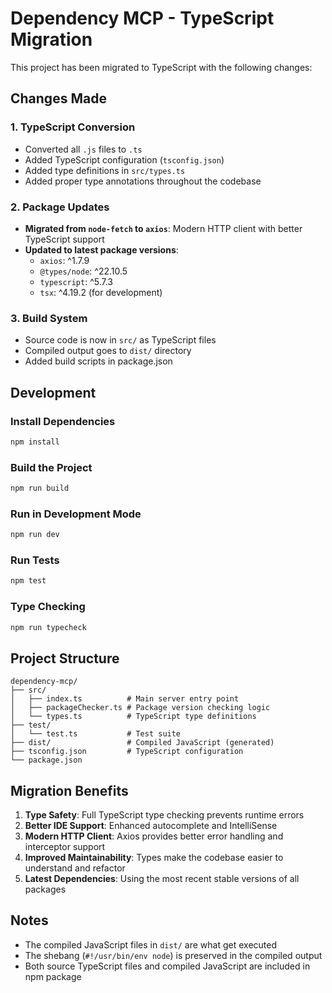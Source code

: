 # Dependency MCP - TypeScript Migration

This project has been migrated to TypeScript with the following changes:

## Changes Made

### 1. TypeScript Conversion
- Converted all `.js` files to `.ts`
- Added TypeScript configuration (`tsconfig.json`)
- Added type definitions in `src/types.ts`
- Added proper type annotations throughout the codebase

### 2. Package Updates
- **Migrated from `node-fetch` to `axios`**: Modern HTTP client with better TypeScript support
- **Updated to latest package versions**:
  - `axios`: ^1.7.9
  - `@types/node`: ^22.10.5
  - `typescript`: ^5.7.3
  - `tsx`: ^4.19.2 (for development)

### 3. Build System
- Source code is now in `src/` as TypeScript files
- Compiled output goes to `dist/` directory
- Added build scripts in package.json

## Development

### Install Dependencies
```bash
npm install
```

### Build the Project
```bash
npm run build
```

### Run in Development Mode
```bash
npm run dev
```

### Run Tests
```bash
npm test
```

### Type Checking
```bash
npm run typecheck
```

## Project Structure
```
dependency-mcp/
├── src/
│   ├── index.ts          # Main server entry point
│   ├── packageChecker.ts # Package version checking logic
│   └── types.ts          # TypeScript type definitions
├── test/
│   └── test.ts           # Test suite
├── dist/                 # Compiled JavaScript (generated)
├── tsconfig.json         # TypeScript configuration
└── package.json
```

## Migration Benefits

1. **Type Safety**: Full TypeScript type checking prevents runtime errors
2. **Better IDE Support**: Enhanced autocomplete and IntelliSense
3. **Modern HTTP Client**: Axios provides better error handling and interceptor support
4. **Improved Maintainability**: Types make the codebase easier to understand and refactor
5. **Latest Dependencies**: Using the most recent stable versions of all packages

## Notes

- The compiled JavaScript files in `dist/` are what get executed
- The shebang (`#!/usr/bin/env node`) is preserved in the compiled output
- Both source TypeScript files and compiled JavaScript are included in npm package
